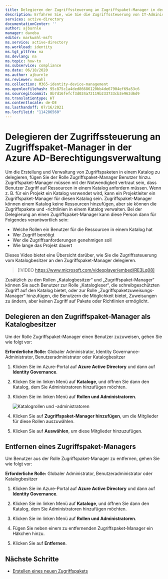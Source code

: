 ```yaml
---
title: Delegieren der Zugriffssteuerung an Zugriffspaket-Manager in der Azure AD-Berechtigungsverwaltung – Azure Active Directory
description: Erfahren Sie, wie Sie die Zugriffssteuerung von IT-Administratoren an Zugriffspaket-Manager und Projektmanager delegieren, damit diese den Zugriff selbst verwalten können.
services: active-directory
documentationCenter: ''
author: ajburnle
manager: daveba
editor: markwahl-msft
ms.service: active-directory
ms.workload: identity
ms.tgt_pltfrm: na
ms.devlang: na
ms.topic: how-to
ms.subservice: compliance
ms.date: 06/18/2020
ms.author: ajburnle
ms.reviewer: mwahl
ms.collection: M365-identity-device-management
ms.openlocfilehash: 95c875c1a4ded86686120bb4de67904ef69a53c6
ms.sourcegitcommit: 8b7d16fefcf3d024a72119b233733cb3e962d6d9
ms.translationtype: HT
ms.contentlocale: de-DE
ms.lasthandoff: 07/16/2021
ms.locfileid: "114286560"
---
```

# <a name="delegate-access-governance-to-access-package-managers-in-azure-ad-entitlement-management"></a>Delegieren der Zugriffssteuerung an Zugriffspaket-Manager in der Azure AD-Berechtigungsverwaltung

Um die Erstellung und Verwaltung von Zugriffspaketen in einem Katalog zu delegieren, fügen Sie der Rolle Zugriffspaket-Manager Benutzer hinzu. Zugriffspaket-Manager müssen mit der Notwendigkeit vertraut sein, dass Benutzer Zugriff auf Ressourcen in einem Katalog anfordern müssen. Wenn z. B. für ein Projekt ein Katalog verwendet wird, kann ein Projektleiter ein Zugriffspaket-Manager für diesen Katalog sein.  Zugriffspaket-Manager können einem Katalog keine Ressourcen hinzufügen, aber sie können die Zugriffspakete und -richtlinien in einem Katalog verwalten.  Bei der Delegierung an einen Zugriffspaket-Manager kann diese Person dann für Folgendes verantwortlich sein:

- Welche Rollen ein Benutzer für die Ressourcen in einem Katalog hat
- Wer Zugriff benötigt
- Wer die Zugriffsanforderungen genehmigen soll
- Wie lange das Projekt dauert

Dieses Video bietet eine Übersicht darüber, wie Sie die Zugriffssteuerung vom Katalogbesitzer an den Zugriffspaket-Manager delegieren.

> [!VIDEO https://www.microsoft.com/videoplayer/embed/RE3Lq08]

Zusätzlich zu den Rollen „Katalogbesitzer“ und „Zugriffspaket-Manager“ können Sie auch Benutzer zur Rolle „Katalogleser“, die schreibgeschützten Zugriff auf den Katalog bietet, oder zur Rolle „Zugriffspaketzuweisungs-Manager“ hinzufügen, die Benutzern die Möglichkeit bietet, Zuweisungen zu ändern, aber keinen Zugriff auf Pakete oder Richtlinien ermöglicht.

## <a name="as-a-catalog-owner-delegate-to-an-access-package-manager"></a>Delegieren an den Zugriffspaket-Manager als Katalogbesitzer

Um der Rolle Zugriffspaket-Manager einen Benutzer zuzuweisen, gehen Sie wie folgt vor:

**Erforderliche Rolle:** Globaler Administrator, Identity Governance-Administrator, Benutzeradministrator oder Katalogbesitzer

1. Klicken Sie im Azure-Portal auf **Azure Active Directory** und dann auf **Identity Governance**.

1. Klicken Sie im linken Menü auf **Kataloge**, und öffnen Sie dann den Katalog, dem Sie Administratoren hinzufügen möchten.

1. Klicken Sie im linken Menü auf **Rollen und Administratoren**.

    ![Katalogrollen und -administratoren](./media/entitlement-management-shared/catalog-roles-administrators.png)

1. Klicken Sie auf **Zugriffspaket-Manager hinzufügen**, um die Mitglieder für diese Rollen auszuwählen.

1. Klicken Sie auf **Auswählen**, um diese Mitglieder hinzuzufügen.

## <a name="remove-an-access-package-manager"></a>Entfernen eines Zugriffspaket-Managers

Um Benutzer aus der Rolle Zugriffspaket-Manager zu entfernen, gehen Sie wie folgt vor:

**Erforderliche Rolle:** Globaler Administrator, Benutzeradministrator oder Katalogbesitzer

1. Klicken Sie im Azure-Portal auf **Azure Active Directory** und dann auf **Identity Governance**.

1. Klicken Sie im linken Menü auf **Kataloge**, und öffnen Sie dann den Katalog, dem Sie Administratoren hinzufügen möchten.

1. Klicken Sie im linken Menü auf **Rollen und Administratoren**.

1. Fügen Sie neben einem zu entfernenden Zugriffspaket-Manager ein Häkchen hinzu.

1. Klicken Sie auf **Entfernen**.

## <a name="next-steps"></a>Nächste Schritte

- [Erstellen eines neuen Zugriffspakets](entitlement-management-access-package-create.md)

